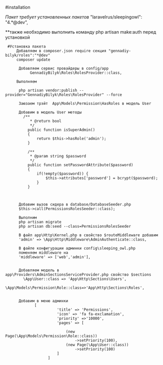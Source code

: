 #installation


*Пакет требует установленных пакетов*
     "laravelrus/sleepingowl": "4.*@dev",
     
**также необходимо выполнить команду 
php artisan make:auth перед установкой
     
     #Установка пакета
     	 Добавляем в composer.json require секция "gennadiy-bilyk/roles":"*@dev"
     	 composer update
          
          Добавляем сервис провайдеры в config/app
     	       GennadiyBilyk\Roles\RolesProvider::class,
     		  
     	 Выполняем 
     	 
     	  php artisan vendor:publish --provider="GennadiyBilyk\Roles\RolesProvider" --force
     	  
     	  Заюзаем трэйт  App\Models\Permission\HasRoles в модель User
     	  
     	  Добавим в модель User методы
     	    /**
               * @return bool
               */
              public function isSuperAdmin()
              {
                  return $this->hasRole('admin');
              }
              
              /**
               * @param string $password
               */
              public function setPasswordAttribute($password)
              {
                  if(!empty($password)) {
                      $this->attributes['password'] = bcrypt($password);
                  }
              }
     	  
     	  
     	  
     	  Добавим вызов сидера в database/DatabaseSeeder.php
     	  $this->call(PermissionsRolesSeeder::class);
     	  
     	  Выполним
     	  php artisan migrate
     	  php artisan db:seed --class=PermissionsRolesSeeder
     	  
     	  В файл app\Http\Kernel.php в свойство $routeMiddleware добавим
     	  'admin' => \App\Http\Middleware\AdminAuthenticate::class,
     	  
     	  В файле конфигурации админки config\sleeping_owl.php
     	  поменяем middleware на 
     	  'middleware' => ['web','admin'],
     	  
     	  
     	  Добавляем модель в app\Providers\AdminSectionsServiceProvider.php свойство $sections
     	    \App\User::class => 'App\Http\Sections\Users',
             \App\Models\Permission\Role::class=>'App\Http\Sections\Roles',
     	  
     	  
     	  Добавим в меню админки
     	         [
                           'title' => 'Permissions',
                           'icon' => 'fa fa-exclamation',
                           'priority' =>'10000',
                           'pages' => [
                   
                               (new Page(\App\Models\Permission\Role::class))
                                   ->setPriority(100),
                               (new Page(\App\User::class))
                                   ->setPriority(100)
                           ]
                       ]
                       
                       